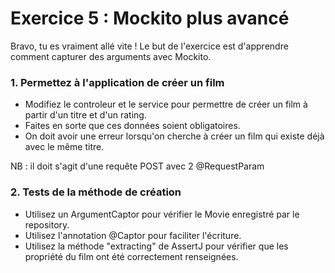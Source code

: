 # Exercice 5 : Mockito plus avancé

Bravo, tu es vraiment allé vite !
Le but de l'exercice est d'apprendre comment capturer des arguments avec Mockito.

### 1. Permettez à l'application de créer un film
- Modifiez le controleur et le service pour permettre de créer un film à partir d'un titre et d'un rating.
- Faites en sorte que ces données soient obligatoires.
- On doit avoir une erreur lorsqu'on cherche à créer un film qui existe déjà avec le même titre.

NB : il doit s'agit d'une requête POST avec 2 @RequestParam

### 2. Tests de la méthode de création
- Utilisez un ArgumentCaptor pour vérifier le Movie enregistré par le repository.
- Utilisez l'annotation @Captor pour faciliter l'écriture.
- Utilisez la méthode "extracting" de AssertJ pour vérifier que les propriété du film ont été correctement renseignées.
